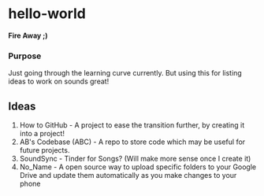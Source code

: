 # hello-world
**Fire Away ;)**

### Purpose
Just going through the learning curve currently.
But using this for listing ideas to work on sounds great!

## Ideas
1. How to GitHub - A project to ease the transition further, by creating it into a project!
2. AB's Codebase (ABC) - A repo to store code which may be useful for future projects.
3. SoundSync - Tinder for Songs? (Will make more sense once I create it)
4. No_Name - A open source way to upload specific folders to your Google Drive and update them automatically as you make changes to your phone
